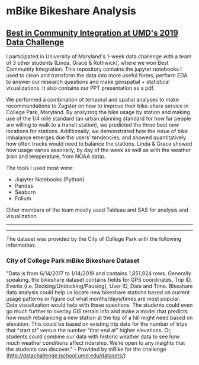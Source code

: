 # mBike Bikeshare Analysis  
## [Best in Community Integration at UMD's 2019 Data Challenge](https://datachallenge.ischool.umd.edu/data-challenge-2019/)

I participated in University of Maryland's 1-week data challenge with a team of 3 other students (Linda, Grace & Ruthwick), where we won Best Community Integration. This repository contains the jupyter notebooks I used to clean and transform the data into more useful forms, perform EDA to answer our research questions and make geospatial + statistical visualizations. It also contains our PPT presentation as a pdf.

We performed a combination of temporal and spatial analyses to make recommendations to Zagster on how to improve their bike-share service in College Park, Maryland. By analyzing the bike usage by station and making use of the 1/4 mile standard (an urban planning standard for how far people are willing to walk to a transit station), we predicted the three best new locations for stations. Additionally, we demonstrated how the issue of bike imbalance emerges due the users' tendencies, and showed quantitatively how often trucks would need to balance the stations. Linda & Grace showed how usage varies seaonally, by day of the week as well as with the weather (rain and temperature, from NOAA data).

The tools I used most were:
  * Jupyter Notebooks (Python)
  * Pandas
  * Seaborn
  * Folium

Other members of the team mostly used Tableau and SAS for analysis and visualization.
  
_____________________________________________________________________________________________________________________
_____________________________________________________________________________________________________________________

The dataset was provided by the City of College Park with the following information:

### City of College Park mBike Bikeshare Dataset
"Data is from 6/14/2017 to 1/14/2019 and contains 1,851,924 rows. Generally speaking, the bikeshare dataset contains fields for GPS coordinates, Trip ID, Events (i.e. Docking/Undocking/Pausing), User ID, Date and Time. Bikeshare data analysis could help us locate new bikeshare stations based on current usage patterns or figure out what months/days/times are most popular. Data visualization would help with these questions. The students could even go much further to overlay GIS terrain info and make a model that predicts how much rebalancing a new station at the top of a hill might need based on elevation. This could be based on existing trip data for the number of trips that “start at” versus the number “that end at” higher elevations. Or, students could combine our data with historic weather data to see how much weather conditions affect ridership. We’re open to any insights that the students can discover." - Provided by mBike for the challenge (http://datachallenge.ischool.umd.edu/datasets/)
